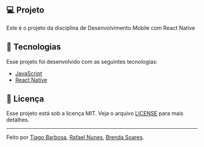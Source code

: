 ## 💻 Projeto
Este é o projeto da disciplina de Desenvolvimento Mobile com React Native

## 🚀 Tecnologias
Esse projeto foi desenvolvido com as seguintes tecnologias:
- [JavaScript](https://www.javascript.com/)
- [React Native](https://reactnative.dev/)

## 📝 Licença 
Esse projeto está sob a licença MIT. Veja o arquivo [LICENSE](https://github.com/rafaelnpf/dev-mobile-crud/blob/main/LICENSE) para mais detalhes.

---

Feito por [Tiago Barbosa](https://github.com/tiagocbarbosa), 
[Rafael Nunes](https://github.com/rafaelnpf), 
[Brenda Soares](https://github.com/brendasferreira).
